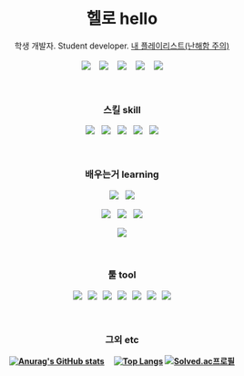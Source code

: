 <h1 align="center"><b>헬로 hello</b></h1>
<p align="center">
  학생 개발자.  Student developer.  <a href="https://youtube.com/playlist?list=PLPnfu8Z_w093l40r5X4VW5A5Tpg5barW9">내 플레이리스트(난해함 주의)</a>
  <br><br>
  <a href="https://lavi27.github.io/l/"><img src="https://img.shields.io/badge/Homepage-585DFF?style=flat-square"/></a>
  &nbsp;&nbsp;
  <a href="https://blog.naver.com/npt1237"><img src="https://img.shields.io/badge/네이버블로그-00C73C?style=flat-square"/></a>
  &nbsp;&nbsp;
  <a href="#"><img src="https://img.shields.io/badge/npt1237@gmail.com-EA4335?style=flat-square&logo=Gmail&logoColor=white"/></a>
  &nbsp;&nbsp;
  <a href="#"><img src="https://img.shields.io/badge/%EB%9D%BC%EB%B9%84%20lavi%232253-5865F2?style=flat-square&logo=Discord&logoColor=white"/></a>
  &nbsp;&nbsp;
  <a href="#"><img src="https://wakatime.com/badge/user/1196296a-6a7c-4863-a9d7-455d612e5af1.svg"/></a>
</p>
<br>

<h3 align="center"><b>스킬 skill</b></h3>
<p align="center">
  <a href="#"><img src="https://img.shields.io/badge/HTML5-E34F26?style=flat-square&logo=HTML5&logoColor=white"/></a>
  &nbsp;
  <a href="#"><img src="https://img.shields.io/badge/CSS3-1572B6?style=flat-square&logo=CSS3&logoColor=white"/></a>
  &nbsp;
  <a href="#"><img src="https://img.shields.io/badge/JavaScript-F7DF1E?style=flat-square&logo=JavaScript&logoColor=000"/></a>
  &nbsp;
  <a href="#"><img src="https://img.shields.io/badge/Node.js-339933?style=flat-square&logo=Node.js&logoColor=white"/></a>
  &nbsp;
  <a href="#"><img src="https://img.shields.io/badge/Vue.js-4FC08D?style=flat-square&logo=Vue.js&logoColor=white"/></a>
</p>
<br>

<h3 align="center"><b>배우는거 learning</b></h3>
<p align="center">
  <a href="#"><img src="https://img.shields.io/badge/JavaScript-F7DF1E?style=flat-square&logo=JavaScript&logoColor=black"/></a>
  &nbsp;
  <a href="#"><img src="https://img.shields.io/badge/Sass-CC6699?style=flat-square&logo=Sass&logoColor=white"/></a>
</p>
<p align="center">
  <a href="#"><img src="https://img.shields.io/badge/Node.js-339933?style=flat-square&logo=Node.js&logoColor=white"/></a>
  &nbsp;
  <a href="#"><img src="https://img.shields.io/badge/React-61DAFB?style=flat-square&logo=React&logoColor=black"/></a>
  &nbsp;
  <a href="#"><img src="https://img.shields.io/badge/Express-000?style=flat-square&logo=Express&logoColor=white"/></a>
</p>
<p align="center">
  <a href="#"><img src="https://img.shields.io/badge/MySQL-4479A1?style=flat-square&logo=MySQL&logoColor=white"/></a>
</p>
<br>

<h3 align="center"><b>툴 tool</h3>
 <p align="center">
  <a href="#"><img src="https://img.shields.io/badge/VSC-007ACC?style=flat-square&logo=Visual Studio Code&logoColor=white"/></a>
  &nbsp;
  <a href="#"><img src="https://img.shields.io/badge/Windows-0078D6?style=flat-square&logo=Windows&logoColor=white"/></a>
  &nbsp;
  <a href="#"><img src="https://img.shields.io/badge/Sourcetree-0052CC?style=flat-square&logo=Sourcetree&logoColor=white"/></a>
  &nbsp;
  <a href="#"><img src="https://img.shields.io/badge/DBeaver-856F60?style=flat-square&logoColor=white"/></a>
  &nbsp;
  <a href="#"><img src="https://img.shields.io/badge/Figma-F24E1E?style=flat-square&logo=Figma&logoColor=white"/></a>
  &nbsp;
  <a href="#"><img src="https://img.shields.io/badge/GitHub-181717?style=flat-square&logo=GitHub&logoColor=white"/></a>
  &nbsp;
  <a href="#"><img src="https://img.shields.io/badge/Git-F05032?style=flat-square&logo=Git&logoColor=white"/></a>
</p>
<br>

<h3 align="center"><b>그외 etc</h3>
<span align="center">
  
  <a href="#">![Anurag's GitHub stats](https://github-readme-stats.vercel.app/api?username=lavi27)</a>
  &nbsp;&nbsp;&nbsp;
  <a href="#">![Top Langs](https://github-readme-stats.vercel.app/api/top-langs/?username=lavi27&theme=buefy)</a>
  [![Solved.ac프로필](http://mazassumnida.wtf/api/v2/generate_badge?boj=lavi)](https://solved.ac/lavi)
</span>
